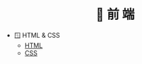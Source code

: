 <!-- docs/_sidebar.md -->

<h1 align="center">🎨 前 端</h1>

* 🪟 HTML & CSS
  - [HTML](/1-Develop/Front-end/Note/HTML.md)
  - [CSS](/1-Develop/Front-end/Note/CSS.md)